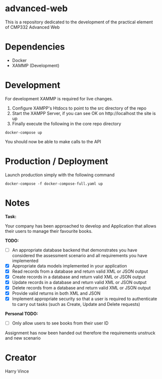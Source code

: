 # advanced-web
This is a repository dedicated to the development of the practical element of CMP332 Advanced Web

# Dependencies
- Docker
- XAMMP (Development)

# Development
For development XAMMP is required for live changes.
1. Configure XAMPP's Htdocs to point to the src directory of the repo
2. Start the XAMPP Server, if you can see OK on http://localhost the site is up
3. Finally execute the following in the core repo directory
```
docker-compose up
```
You should now be able to make calls to the API

# Production / Deployment
Launch production simply with the following command
```
docker-compose -f docker-compose-full.yaml up
```

# Notes
<b>Task:</b> 

Your company has been approached to develop and Application that allows their users to manage their favourite books.

<b>TODO:</b>
- [ ]  An appropriate database backend that demonstrates you have considered the assessment scenario and all requirements you have implemented
- [x] Appropriate data models implemented in your application
- [x] Read records from a database and return valid XML or JSON output
- [x] Create records in a database and return valid XML or JSON output
- [x] Update records in a database and return valid XML or JSON output
- [x] Delete records from a database and return valid XML or JSON output
- [x] Provide valid returns in both XML and JSON
- [x] Implement  appropriate  security  so  that  a  user  is  required  to  authenticate  to carry out tasks (such as Create, Update and Delete requests)

<b>Personal TODO:</b>
- [ ] Only allow users to see books from their user ID 

Assignment has now been handed out therefore the requirements unstruck and new scenario

# Creator
Harry Vince